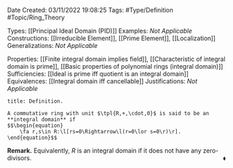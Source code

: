 <div class="topSpace"></div>

Date Created: 03/11/2022 19:08:25
Tags: #Type/Definition #Topic/Ring_Theory

Types: [[Principal Ideal Domain (PID)]]
Examples: _Not Applicable_
Constructions: [[Irreducible Element]], [[Prime Element]], [[Localization]]
Generalizations: _Not Applicable_

Properties: [[Finite integral domain implies field]], [[Characteristic of integral domain is prime]], [[Basic properties of polynomial rings (integral domain)]]
Sufficiencies: [[Ideal is prime iff quotient is an integral domain]]
Equivalences: [[Integral domain iff cancellable]]
Justifications: _Not Applicable_

``` ad-Definition
title: Definition.

A commutative ring with unit $\tpl{R,+,\cdot,0}$ is said to be an **integral domain** if
$$\begin{equation}
    \fa r,s\in R:\l[rs=0\Rightarrow\l(r=0\lor s=0\r)\r].
\end{equation}$$

```

<b>Remark.</b> Equivalently, $R$ is an integral domain if it does not have any zero-divisors.<span style="float:right;">$\blacklozenge$</span>
